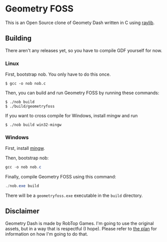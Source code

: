 
# Geometry FOSS

This is an Open Source clone of Geomety Dash written in C using [raylib](https://www.raylib.com/).

## Building

There aren't any releases yet, so you have to compile GDF yourself for now.

### Linux

First, bootstrap nob. You only have to do this once.

```console
$ gcc -o nob nob.c
```

Then, you can build and run Geometry FOSS by running these commands:

```console
$ ./nob build
$ ./build/geometryfoss
```

If you want to cross compile for Windows, install mingw and run

```console
$ ./nob build win32-mingw
```

### Windows

First, install [mingw](https://github.com/niXman/mingw-builds-binaries/releases).

Then, bootstrap nob:
```powershell
gcc -o nob nob.c
```

Finally, compile Geometry FOSS using this command:
```powershell
./nob.exe build
```

There will be a `geometryfoss.exe` executable in the `build` directory.

## Disclaimer

Geometry Dash is made by RobTop Games.
I'm going to use the original assets, but in a way that is respectful (I hope). Please refer to [the plan](THEPLAN.md) for information on how I'm going to do that.
